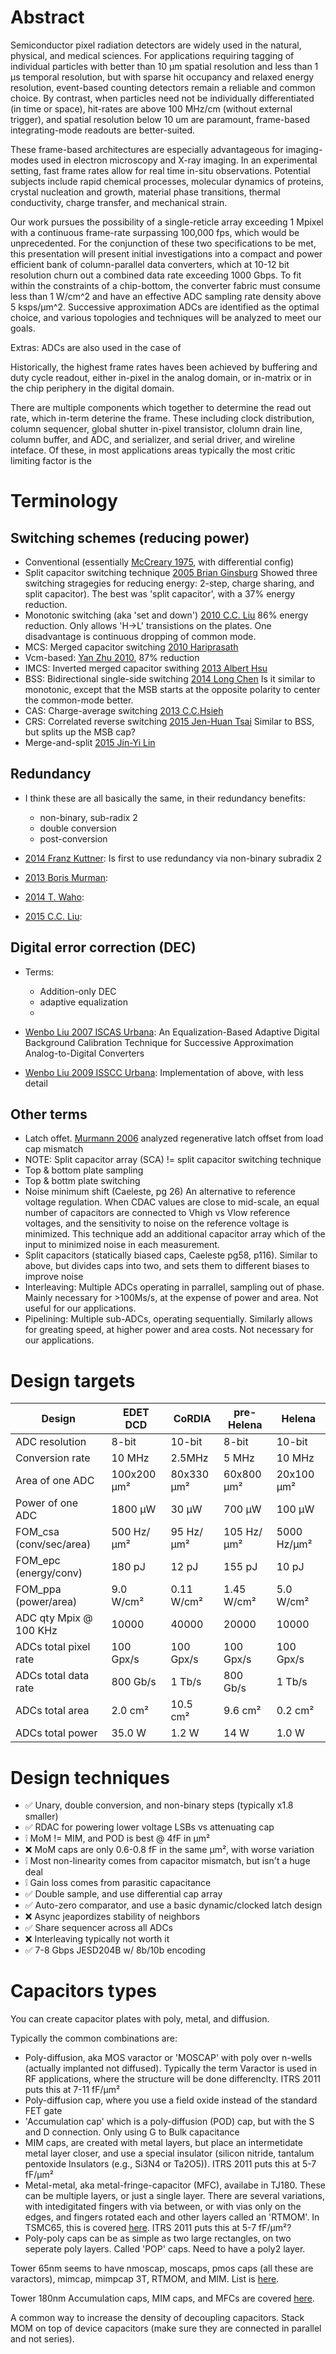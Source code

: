 # Abstract


Semiconductor pixel radiation detectors are widely used in the natural, physical, and medical sciences. For applications requiring tagging of individual particles with better than 10 µm spatial resolution and less than 1 µs temporal resolution, but with sparse hit occupancy and relaxed energy resolution, event-based counting detectors remain a reliable and common choice. By contrast, when particles need not be individually differentiated (in time or space), hit-rates are above 100 MHz/cm (without external trigger), and spatial resolution below 10 um are paramount, frame-based integrating-mode readouts are better-suited.

These frame-based architectures are especially advantageous for imaging-modes used in electron microscopy and X-ray imaging. In an experimental setting, fast frame rates allow for real time in-situ observations. Potential subjects include rapid chemical processes, molecular dynamics of proteins, crystal nucleation and growth, material phase transitions, thermal conductivity, charge transfer, and mechanical strain.

Our work pursues the possibility of a single-reticle array exceeding 1 Mpixel with a continuous frame-rate surpassing 100,000 fps, which would be unprecedented. For the conjunction of these two specifications to be met, this presentation will present initial investigations into a compact and power efficient bank of column-parallel data converters, which at 10-12 bit resolution churn out a combined data rate exceeding 1000 Gbps. To fit within the constraints of a chip-bottom, the converter fabric must consume less than 1 W/cm^2 and have an effective ADC sampling rate density above 5 ksps/μm^2. Successive approximation ADCs are identified as the optimal choice, and various topologies and techniques will be analyzed to meet our goals.

Extras:
ADCs are also used in the case of 

Historically, the highest frame rates haves been achieved by buffering and duty cycle readout, either in-pixel in the analog domain, or in-matrix or in the chip periphery in the digital domain.

There are multiple components which together to determine the read out rate, which in-term deterine the frame. These including clock distribution, column sequencer, global shutter in-pixel transistor, clolumn drain line, column buffer, and ADC, and serializer, and serial driver, and wireline inteface. Of these, in most applications areas typically the most critic limiting factor is the 


# Terminology

## Switching schemes (reducing power)

- Conventional (essentially [McCreary 1975](library/1975_James_McCreary_conventional_0%.pdf), with differential config)
- Split capacitor switching technique [2005 Brian Ginsburg](library/2005_Brian_Ginsburg-split_cap37%-charge_sharing24%-two_step10%.pdf) Showed three switching stragegies for reducing energy: 2-step, charge sharing, and split capacitor). The best was 'split capacitor', with a 37% energy reduction.
- Monotonic switching (aka 'set and down') [2010 C.C. Liu](library/2010_Chun-Cheng_Liu_monotonic_aka_set&down_switching_81%.pdf) 86% energy reduction. Only allows 'H->L' transistions on the plates. One disadvantage is continuous dropping of common mode.
- MCS: Merged capacitor switching [2010 Hariprasath](library/2010_Venkatram_Hariprasath_merged_cap_switching_93%_(Vcm-based).pdf)
- Vcm-based: [Yan Zhu 2010](library/2010_Yan_Zhu_Vcm-based_switching_87%.pdf), 87% reduction
- IMCS: Inverted merged capacitor swithing [2013 Albert Hsu](library/2013_Albert_Hsu_MIT_disseration_SAR_calibration.pdf)
- BSS: Bidirectional single-side switching [2014 Long Chen](library/2014_Long_Chen_bidirectional_singleside_switching.pdf) Is it similar to monotonic, except that the MSB starts at the opposite polarity to center the common-mode better.
- CAS: Charge-average switching [2013 C.C.Hsieh](library/2013_CY_Liou_CCHsieh_charge_average_switching_CAS.pdf)
- CRS: Correlated reverse switching [2015 Jen-Huan Tsai](library/2015_Jen-Huan_Tsai_correlated_reverse_switching_wADEC.pdf) Similar to BSS, but splits up the MSB cap?
- Merge-and-split [2015 Jin-Yi Lin](library/2015_Jin-Yi_Lin_merge&split_switching.pdf)


## Redundancy

- I think these are all basically the same, in their redundancy benefits:
    - non-binary, sub-radix 2
    - double conversion
    - post-conversion

- [2014 Franz Kuttner](library/2004_Franz_Kuttner_subradix2_nonbinary.pdf): Is first to use redundancy via non-binary subradix 2
- [2013 Boris Murman](library/2013_Boris_Murmann_non_binary_survey.pdf):
- [2014 T. Waho](library/2014_T_Waho_nonbinary_redundancy_survey.pdf):
- [2015 C.C. Liu](library/2015_CC_Liu_redundancy.pdf):

## Digital error correction (DEC)

- Terms:
    - Addition-only DEC
    - adaptive equalization
    - 

- [Wenbo Liu 2007 ISCAS Urbana](https://doi.org/10.1109/ICASIC.2007.4415624): An Equalization-Based Adaptive Digital Background Calibration Technique for Successive Approximation Analog-to-Digital Converters
- [Wenbo Liu 2009 ISSCC Urbana](https://doi.org/10.1109/ISSCC.2009.4977318): Implementation of above, with less detail 

## Other terms
- Latch offet. [Murmann 2006](https://doi.org/10.1109/TCSII.2006.883204) analyzed regenerative latch offset from load cap mismatch
- NOTE: Split capacitor array (SCA) != split capacitor switching technique
- Top & bottom plate sampling
- Top & bottm plate switching
- Noise minimum shift (Caeleste, pg 26) An alternative to reference voltage regulation. When CDAC values are close to mid-scale, an equal number of capacitors are connected to Vhigh vs Vlow reference voltages, and the sensitivity to noise on the reference voltage is minimized. This technique add an additional capacitor array which  of the input to minimized noise in each measurement.
- Split capacitors (statically biased caps, Caeleste pg58, p116). Similar to above, but divides caps into two, and sets them to different biases to improve noise
- Interleaving: Multiple ADCs operating in parrallel, sampling out of phase. Mainly necessary for >100Ms/s, at the expense of power and area. Not useful for our applications.
- Pipelining: Multiple sub-ADCs, operating sequentially. Similarly allows for greating speed, at higher power and area costs. Not necessary for our applications.

# Design targets

| Design                  | EDET DCD    | CoRDIA     | pre-Helena | Helena      |
|-------------------------|-------------|------------|------------|-------------|
| ADC resolution          | 8-bit       | 10-bit     | 8-bit      | 10-bit      |
| Conversion rate         | 10 MHz      | 2.5MHz     | 5 MHz      | 10 MHz      |
| Area of one ADC         | 100x200 μm² | 80x330 μm² | 60x800 μm² | 20x100 μm²  |
| Power of one ADC        | 1800 μW     | 30 μW      | 700 μW     | 100 μW      |
| FOM_csa (conv/sec/area) | 500 Hz/μm²  | 95 Hz/μm²  | 105 Hz/μm² | 5000 Hz/μm² |
| FOM_epc (energy/conv)   | 180 pJ      | 12 pJ      | 155 pJ     | 10 pJ       |
| FOM_ppa (power/area)    | 9.0 W/cm²   | 0.11 W/cm² | 1.45 W/cm² | 5.0 W/cm²   |
| ADC qty Mpix @ 100 KHz  | 10000       | 40000      | 20000      | 10000       |
| ADCs total pixel rate   | 100 Gpx/s   | 100 Gpx/s  | 100 Gpx/s  | 100 Gpx/s   |
| ADCs total data rate    | 800 Gb/s    | 1 Tb/s     | 800 Gb/s   | 1 Tb/s      |
| ADCs total area         | 2.0 cm²     | 10.5 cm²   | 9.6 cm²    | 0.2 cm²     |
| ADCs total power        | 35.0 W      | 1.2 W      | 14 W       | 1.0 W       |

# Design techniques

- ✅ Unary, double conversion, and non-binary steps (typically x1.8 smaller)
- ✅ RDAC for powering lower voltage LSBs vs attenuating cap
- ❕ MoM != MIM, and POD is best  @ 4fF in μm²
- ❌ MoM caps are only 0.6-0.8 fF in the same μm², with worse variation
- ❕ Most non-linearity comes from capacitor mismatch, but isn't a huge deal
- ❕ Gain loss comes from parasitic capacitance
- ✅ Double sample, and use differential cap array
- ✅ Auto-zero comparator, and use a basic dynamic/clocked latch design
- ❌ Async jeapordizes stability of neighbors
- ✅ Share sequencer across all ADCs
- ❌ Interleaving typically not worth it
- ✅ 7-8 Gbps JESD204B w/ 8b/10b encoding

# Capacitors types
You can create capacitor plates with poly, metal, and diffusion. 

Typically the common combinations are:

- Poly-diffusion, aka MOS varactor or 'MOSCAP' with poly over n-wells (actually implanted not diffused). Typically the term Varactor is used in RF applications, where the structure will be done differenclty. ITRS 2011 puts this at 7-11 fF/μm²
- Poly-diffusion cap, where you use a field oxide instead of the standard FET gate
- 'Accumulation cap' which is a poly-diffusion (POD) cap, but with the S and D connection. Only using G to Bulk capacitance
- MIM caps, are created with metal layers, but place an intermetidate metal layer closer, and use a special insulator (silicon nitride, tantalum pentoxide Insulators (e.g., Si3N4 or Ta2O5)). ITRS 2011 puts this at 5-7 fF/μm²
- Metal-metal, aka metal-fringe-capacitor (MFC), availabe in TJ180. These can be multiple layers, or just a single layer. There are several variations, with intedigitated fingers with via between, or with vias only on the edges, and fingers rotated each and other layers called an 'RTMOM'. In TSMC65, this is covered [here](/eda/kits/TSMC/65LP/2024/V1.7A_1/1p9m6x1z1u/PDK_doc/TSMC_DOC_WM/PDK/crtmom_rf_device_route_guidance_for_RF_application.pdf). ITRS 2011 puts this at 5-7 fF/μm²?
- Poly-poly caps can be as simple as two large rectangles, on two seperate poly layers. Called 'POP' caps. Need to have a poly2 layer.

Tower 65nm seems to have nmoscap, moscaps, pmos caps (all these are varactors), mimcap, mimpcap 3T, RTMOM, and MIM. List is [here](/eda/kits/TSMC/65LP/2024/V1.7A_1/1p9m6x1z1u/PDK_doc/TSMC_DOC_WM/PDK/CRN65LP_v1d7a_pdkFSAChecklist.pdf).

Tower 180nm Accumulation caps, MIM caps, and MFCs are covered [here](/eda/kits/TOWER/ts18is_6M1L_2014/HOTCODE/models/ts18sl/v4.9.3/docs/DRS2_0018_B_manual.pdf).

A common way to increase the density of decoupling capacitors. Stack MOM on top of device capacitors (make sure they are connected in parallel and not series).